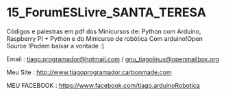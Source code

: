 # 15_ForumESLivre_SANTA_TERESA
Códigos e palestras em pdf dos Minicursos de: Python com Arduino, Raspberry PI + Python e do Minicurso de robótica Com arduino!Open Source !Podem baixar a vontade :)

Email : tiago.programador@hotmail.com / gnu_tiagolinux@openmailbox.org

Meu Site : http://www.tiagoprogramador.carbonmade.com

MEU FACEBOOK : https://www.facebook.com/tiago.arduinoRobotica
